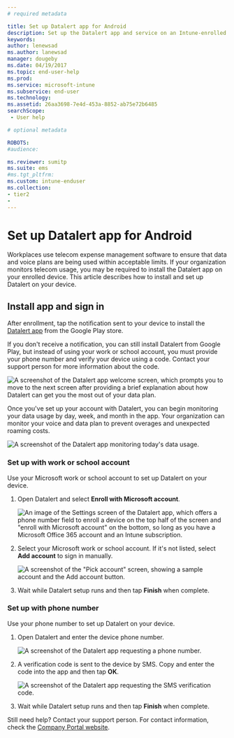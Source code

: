 ```yaml
---
# required metadata

title: Set up Datalert app for Android  
description: Set up the Datalert app and service on an Intune-enrolled Android device.  
keywords:
author: lenewsad
ms.author: lanewsad
manager: dougeby
ms.date: 04/19/2017
ms.topic: end-user-help
ms.prod:
ms.service: microsoft-intune
ms.subservice: end-user
ms.technology:
ms.assetid: 26aa3698-7e4d-453a-8852-ab75e72b6485
searchScope:
 - User help

# optional metadata

ROBOTS:
#audience:

ms.reviewer: sumitp
ms.suite: ems
#ms.tgt_pltfrm:
ms.custom: intune-enduser
ms.collection:
- tier2
- 
---
```


# Set up Datalert app for Android  

Workplaces use telecom expense management software to ensure that data and voice plans are being used within acceptable limits. If your organization monitors telecom usage, you may be required to install the Datalert app on your enrolled device. This article describes how to install and set up Datalert on your device. 

## Install app and sign in    
After enrollment, tap the notification sent to your device to install the [Datalert app](https://play.google.com/store/apps/details?id=fr.memobox.databox) from the Google Play store. 

If you don't receive a notification, you can still install Datalert from Google Play, but instead of using your work or school account, you must provide your phone number and verify your device using a code. Contact your support person for more information about the code.   

  ![A screenshot of the Datalert app welcome screen, which prompts you to move to the next screen after providing a brief explanation about how Datalert can get you the most out of your data plan.](./media/and-enroll-12-tem-datalert-setup.png)  

Once you've set up your account with Datalert, you can begin monitoring your data usage by day, week, and month in the app. Your organization can monitor your voice and data plan to prevent overages and unexpected roaming costs. 

   ![A screenshot of the Datalert app monitoring today's data usage.](./media/and-enroll-15-tem-datalert-monitoring-active.png)  

### Set up with work or school account  
Use your Microsoft work or school account to set up Datalert on your device.  

1. Open Datalert and select __Enroll with Microsoft account__.  

   ![An image of the Settings screen of the Datalert app, which offers a phone number field to enroll a device on the top half of the screen and "enroll with Microsoft account" on the bottom, so long as you have a Microsoft Office 365 account and an Intune subscription.](./media/and-enroll-12a-tem-datalert-enroll-msft-account.png)  

2. Select your Microsoft work or school account. If it's not listed, select **Add account** to sign in manually.    

   ![A screenshot of the "Pick account" screen, showing a sample account and the Add account button.](./media/and-enroll-12b-tem-datalert-enroll-select-msft-account.png)

3. Wait while Datalert setup runs and then tap __Finish__ when complete.  

### Set up with phone number  
Use your phone number to set up Datalert on your device.  

1. Open Datalert and enter the device phone number.  

   ![A screenshot of the Datalert app requesting a phone number.](./media/and-enroll-13-tem-datalert-phone-number.png)

2. A verification code is sent to the device by SMS. Copy and enter the code into the app and then tap __OK__.  

   ![A screenshot of the Datalert app requesting the SMS verification code.](./media/and-enroll-14-tem-datalert-sms.png)

3. Wait while Datalert setup runs and then tap __Finish__ when complete.  

Still need help? Contact your support person. For contact information, check the [Company Portal website](https://go.microsoft.com/fwlink/?linkid=2010980).  
